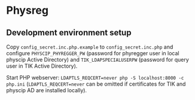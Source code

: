 # Physreg
## Development environment setup
Copy `config_secret.inc.php.example` to `config_secret.inc.php` and configure `PHYSCIP_PHYREGGER_PW` (password for phyregger user in local physcip Active Directory) and `TIK_LDAPSPECIALUSERPW` (password for query user in TIK Active Directory).

Start PHP webserver: `LDAPTLS_REQCERT=never php -S localhost:8000 -c php.ini` (`LDAPTLS_REQCERT=never` can be omitted if certificates for TIK and physcip AD are installed locally).



